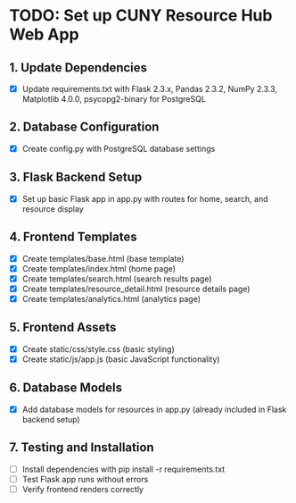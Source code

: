 # TODO: Set up CUNY Resource Hub Web App

## 1. Update Dependencies
- [x] Update requirements.txt with Flask 2.3.x, Pandas 2.3.2, NumPy 2.3.3, Matplotlib 4.0.0, psycopg2-binary for PostgreSQL

## 2. Database Configuration
- [x] Create config.py with PostgreSQL database settings

## 3. Flask Backend Setup
- [x] Set up basic Flask app in app.py with routes for home, search, and resource display

## 4. Frontend Templates
- [x] Create templates/base.html (base template)
- [x] Create templates/index.html (home page)
- [x] Create templates/search.html (search results page)
- [x] Create templates/resource_detail.html (resource details page)
- [x] Create templates/analytics.html (analytics page)

## 5. Frontend Assets
- [x] Create static/css/style.css (basic styling)
- [x] Create static/js/app.js (basic JavaScript functionality)

## 6. Database Models
- [x] Add database models for resources in app.py (already included in Flask backend setup)

## 7. Testing and Installation
- [ ] Install dependencies with pip install -r requirements.txt
- [ ] Test Flask app runs without errors
- [ ] Verify frontend renders correctly
